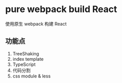 # pure webpack build React

使用原生 webpack 构建 React 

## 功能点

1. TreeShaking
2. index template 
3. TypeScript
4. 代码分割
5. css module & less 